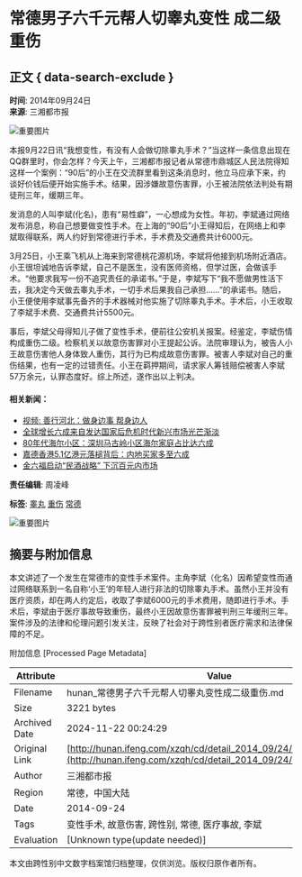 # 常德男子六千元帮人切睾丸变性 成二级重伤

## 正文 { data-search-exclude }


**时间**: 2014年09月24日  
**来源**: 三湘都市报

![重要图片](http://h2.ifengimg.com/0f56ee67a4c375c2/2013/1106/indeccode.png)

本报9月22日讯“我想变性，有没有人会做切除睾丸手术？”当这样一条信息出现在QQ群里时，你会怎样？今天上午，三湘都市报记者从常德市鼎城区人民法院得知这样一个案例：“90后”的小王在交流群里看到这条消息时，他立马应承下来，约谈好价钱后便开始实施手术。结果，因涉嫌故意伤害罪，小王被法院依法判处有期徒刑三年，缓期三年。

发消息的人叫李斌(化名)，患有“易性癖”，一心想成为女性。年初，李斌通过网络发布消息，称自己想要做变性手术。在上海的“90后”小王得知后，在网络上和李斌取得联系，两人约好到常德进行手术，手术费及交通费共计6000元。

3月25日，小王乘飞机从上海来到常德桃花源机场，李斌将他接到机场附近酒店。小王很坦诚地告诉李斌，自己不是医生，没有医师资格，但学过医，会做该手术。“他要求我写一份不追究责任的承诺书。”于是，李斌写下“我不愿做男性活下去，我决定今天做去睾丸手术，一切手术后果我自己承担……”的承诺书。随后，小王便使用李斌事先备齐的手术器械对他实施了切除睾丸手术。手术后，小王收取了李斌手术费、交通费共计5500元。

事后，李斌父母得知儿子做了变性手术，便前往公安机关报案。经鉴定，李斌伤情构成重伤二级。检察机关以故意伤害罪对小王提起公诉。法院审理认为，被告人小王故意伤害他人身体致人重伤，其行为已构成故意伤害罪。被害人李斌对自己的重伤结果，也有一定的过错责任。小王在羁押期间，请求家人筹钱赔偿被害人李斌57万余元，认罪态度好。综上所述，遂作出以上判决。

#### 相关新闻：

- [视频: 善行河北：做身边事 帮身边人](http://biz.ifeng.com/city/hebei/news/zbc/detail_2013_09/23/1253139_0.shtml?_from_ralated)
- [全球增长六成来自发达国家后危机时代新兴市场光芒渐淡](http://biz.ifeng.com/site/detail_2013_08/13/1101378_0.shtml?_from_ralated)
- [80年代海尔小区：深圳马古岭小区海尔家庭占比达六成](http://biz.ifeng.com/business/tech/detail_2013_11/29/1527842_0.shtml?_from_ralated)
- [嘉德香港5.1亿港元落槌背后：内地买家多至六成](http://biz.ifeng.com/zhubaowang/zhubaoshishang/paimai/detail_2013_10/16/1339782_0.shtml?_from_ralated)
- [金六福启动“民酒战略” 下沉百元内市场](http://biz.ifeng.com/business/finance/detail_2013_11/21/1494558_0.shtml?_from_ralated)

**责任编辑**: 周凌峰  

**标签**: [睾丸](http://search.ifeng.com/sofeng/search.action?c=1&q=%E7%9D%BE%E4%B8%B8) [重伤](http://search.ifeng.com/sofeng/search.action?c=1&q=%E9%87%8D%E4%BC%A4) [常德](http://search.ifeng.com/sofeng/search.action?c=1&q=%E5%B8%B8%E5%BE%B7)

![重要图片](http://h2.ifengimg.com/0f56ee67a4c375c2/2013/1106/indeccode.png)

## 摘要与附加信息

<!-- tcd_abstract -->
本文讲述了一个发生在常德市的变性手术案件。主角李斌（化名）因希望变性而通过网络联系到一名自称‘小王’的年轻人进行非法的切除睾丸手术。虽然小王并没有医疗资质，却在两人约定后，收取了李斌6000元的手术费用，随即进行手术。手术后，李斌由于医疗事故导致重伤，最终小王因故意伤害罪被判刑三年缓刑三年。案件涉及的法律和伦理问题引发关注，反映了社会对于跨性别者医疗需求和法律保障的不足。
<!-- tcd_abstract_end -->

附加信息 [Processed Page Metadata]

| Attribute       | Value                                  |
|-----------------|----------------------------------------|
| Filename        | hunan_常德男子六千元帮人切睾丸变性成二级重伤.md                             |
| Size            | 3221 bytes                           |
| Archived Date   | 2024-11-22 00:24:29                             |
| Original Link   | [http://hunan.ifeng.com/xzqh/cd/detail_2014_09/24/2947840_0.shtml](http://hunan.ifeng.com/xzqh/cd/detail_2014_09/24/2947840_0.shtml)                       |
| Author          | 三湘都市报                               |
| Region          | 常德，中国大陆                               |
| Date            | 2014-09-24                                 |
| Tags            | 变性手术, 故意伤害, 跨性别, 常德, 医疗事故, 李斌                                 |
| Evaluation            | [Unknown type(update needed)]                                 |
<!-- tcd_table_end -->

本文由跨性别中文数字档案馆归档整理，仅供浏览。版权归原作者所有。

